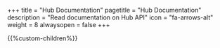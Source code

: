 +++
title = "Hub Documentation"
pagetitle = "Hub Documentation"
description = "Read documentation on Hub API"
icon = "fa-arrows-alt" 
weight = 8
alwaysopen = false
+++

{{%custom-children%}}


